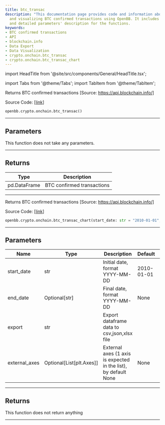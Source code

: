 ```yaml
---
title: btc_transac
description: "This documentation page provides code and information about retrieving"
  and visualizing BTC confirmed transactions using OpenBB. It includes python code
  and detailed parameters' description for the functions.
keywords:
- BTC confirmed transactions
- API
- blockchain.info
- Data Export
- Data Visualization
- crypto.onchain.btc_transac
- crypto.onchain.btc_transac_chart
---
```


import HeadTitle from '@site/src/components/General/HeadTitle.tsx';

<HeadTitle title="crypto.onchain.btc_transac - Reference | OpenBB SDK Docs" />

import Tabs from '@theme/Tabs';
import TabItem from '@theme/TabItem';

<Tabs>
<TabItem value="model" label="Model" default>

Returns BTC confirmed transactions [Source: https://api.blockchain.info/]

Source Code: [[link](https://github.com/OpenBB-finance/OpenBBTerminal/tree/main/openbb_terminal/cryptocurrency/onchain/blockchain_model.py#L62)]

```python
openbb.crypto.onchain.btc_transac()
```

---

## Parameters

This function does not take any parameters.

---

## Returns

| Type | Description |
| ---- | ----------- |
| pd.DataFrame | BTC confirmed transactions |
---

</TabItem>
<TabItem value="view" label="Chart">

Returns BTC confirmed transactions [Source: https://api.blockchain.info/]

Source Code: [[link](https://github.com/OpenBB-finance/OpenBBTerminal/tree/main/openbb_terminal/cryptocurrency/onchain/blockchain_view.py#L88)]

```python
openbb.crypto.onchain.btc_transac_chart(start_date: str = "2010-01-01", end_date: Optional[str] = None, export: str = "", external_axes: Optional[List[matplotlib.axes._axes.Axes]] = None)
```

---

## Parameters

| Name | Type | Description | Default | Optional |
| ---- | ---- | ----------- | ------- | -------- |
| start_date | str | Initial date, format YYYY-MM-DD | 2010-01-01 | True |
| end_date | Optional[str] | Final date, format YYYY-MM-DD | None | True |
| export | str | Export dataframe data to csv,json,xlsx file |  | True |
| external_axes | Optional[List[plt.Axes]] | External axes (1 axis is expected in the list), by default None | None | True |


---

## Returns

This function does not return anything

---

</TabItem>
</Tabs>
